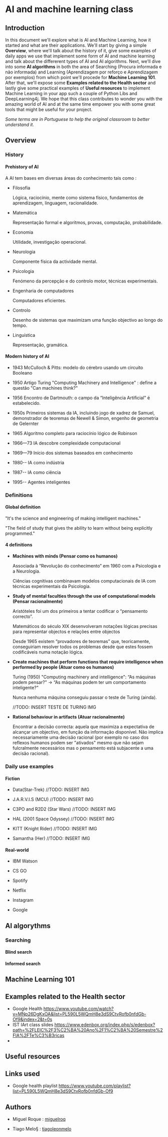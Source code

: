 # AI and machine learning class

## Introduction

In this document we'll explore what is AI and Machine Learning, how it started and what are their applications. 
We'll start by giving a simple **Overview**, where we'll talk about the history of it, give some examples of daily apps we use that implement some form of AI and machine learning and talk about the differerent types of AI and AI algorithms.
Next, we'll dive into some **AI algorithms** in both the area of Searching (Procura informada e não informada) and Learning (Aprendizagem por reforço e Aprendizagem por exemplos) from which point we'll procede for **Machine Learning 101**. 
After that, we'll expose some **Examples related to the Health sector** and lastly give some practical examples of **Useful resources** to implement Machine Learning in your app such a couple of Python Libs and DeepLearning4j.
We hope that this class contributes to wonder you with the amazing world of AI and at the same time empower you with some great tools that might be useful for your project. 

*Some terms are in Portuguese to help the original classroom to better understand it.*

## Overview

### History
#### Prehistory of AI

A AI tem bases em diversas áreas do conhecimento tais como :

- Filosofia

  Lógica, raciocínio, mente como sistema físico, fundamentos de aprendizagem, linguagem, racionalidade.

- Matemática

  Representação formal e algoritmos, provas, computação, probabilidade.
  
- Economia

  Utilidade, investigação operacional.
  
- Neurologia

  Componente física da actividade mental.

- Psicologia

  Fenómeno da percepção e do controlo motor, técnicas experimentais.
  
- Engenharia de computadores

  Computadores eficientes.

- Controlo

  Desenho de sistemas que maximizam uma função objectivo ao longo do tempo.

- Linguística

  Representação, gramática.





#### Modern history of AI

- 1943      McCulloch & Pitts: modelo do cérebro usando um circuito Booleano

- 1950      Artigo Turing "Computing Machinery and Intelligence" : define a questão "Can machines think?"

- 1956      Encontro de Dartmouth: o campo da “Inteligência Artificial" é estabelecido.

- 1950s     Primeiros sistemas da IA, incluindo jogo de xadrez de Samuel, demonstrador de teoremas de Newell & Simon, engenho de geometria de Gelernter

- 1965      Algoritmo completo para raciocínio lógico de Robinson

- 1966—73   IA descobre complexidade computacional

- 1969—79   Início dos sistemas baseados em conhecimento

- 1980--    IA como indústria 

- 1987--    IA como ciência 

- 1995--    Agentes inteligentes 




### Definitions

#### Global definition

"It's the science and engineering of making intelligent machines."

"The field of study that gives the ability to learn without being explicitly programmed."

#### 4 definitions 

- **Machines with minds (Pensar como os humanos)**
  
  Associada à “Revolução do conhecimento” em 1960 com a Psicologia e a Neurologia.
  
  Ciências cognitivas combinavam modelos computacionais de IA com técnicas experimentais da Psicologia.

- **Study of mental faculties through the use of computational models (Pensar racionalmente)**
  
  Aristóteles foi um dos primeiros a tentar codificar o “pensamento correcto”.
  
  Matemáticos do século XIX desenvolveram notações lógicas precisas para representar objectos e relações entre objectos
  
  Desde 1965 existem “provadores de teoremas” que, teoricamente, conseguiriam resolver todos os problemas desde que estes fossem codificáveis numa notação lógica.

- **Create machines that perform functions that require intelligence when performed by people (Atuar como os humanos)**
  
  Turing (1950) "Computing machinery and intelligence": “As máquinas podem pensar?" -> “As máquinas podem ter um comportamento inteligente?"
  
  Nunca nenhuma máquina conseguiu passar o teste de Turing (ainda).
  
  //TODO: INSERT TESTE DE TURING IMG

- **Rational behaviour in artifacts (Atuar racionalmente)**
  
  Encontrar a decisão correcta: aquela que maximiza a expectativa de alcançar um objectivo, em função da informação disponível. Não implica necessariamente uma       decisão racional (por exemplo no caso dos reflexos humanos podem ser "ativados" mesmo que não sejam fulcralmente necessários mas o pensamento está subjacente a     uma decisão racional).



### Daily use examples

#### Fiction

- Data(Star-Trek)
//TODO: INSERT IMG

- J.A.R.V.I.S (MCU)
//TODO: INSERT IMG

- C3PO and R2D2 (Star Wars)
//TODO: INSERT IMG

- HAL (2001 Space Odyssey)
//TODO: INSERT IMG

- KITT (Knight Rider)
//TODO: INSERT IMG

- Samantha (Her)
//TODO: INSERT IMG


#### Real-world

- IBM Watson

- CS GO

- Spotify

- Netflix

- Instagram

- Google

## AI algorythms


### Searching


#### Blind search


#### Informed search



## Machine Learning 101


## Examples related to the Health sector

- Google Health <https://www.youtube.com/watch?v=MNp26DgKxOA&list=PL590L5WQmH8e3dS9CtvRofb0nfdGb-Of9&index=2&t=0s>
- IST IArt class slides <https://www.edenbox.org/index.php/s/edenbox?path=%2FLEIC%2F3%C2%BA%20Ano%2F1%C2%BA%20Semestre%2FIA%2FTe%C3%B3ricas>
- 

## Useful resources


## Links used

- Google health playlist <https://www.youtube.com/playlist?list=PL590L5WQmH8e3dS9CtvRofb0nfdGb-Of9>


## Authors

- Miguel Roque : [miguelroq](miguelroque99@tecnico.ulisboa.pt)

- Tiago Melo§ : [tiagoleonmelo](tiagomelo@ua.pt)

